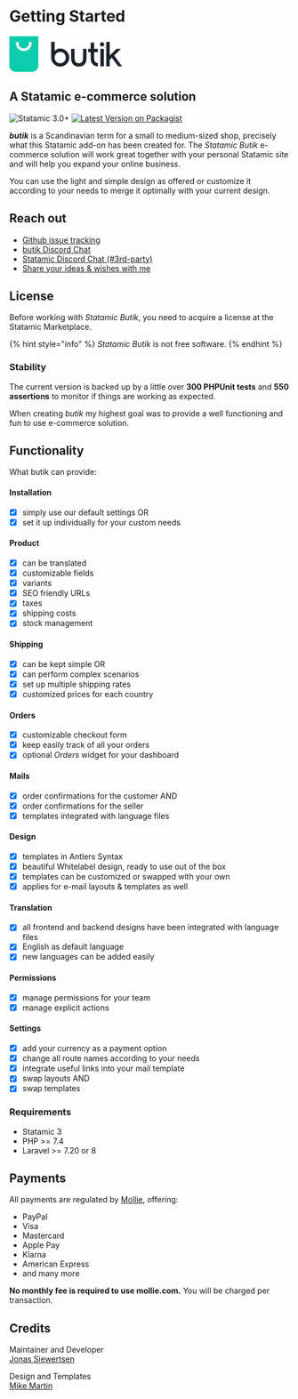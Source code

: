 # Getting Started



![](.gitbook/assets/butik.svg)

## A Statamic e-commerce solution

![Statamic 3.0+](https://img.shields.io/badge/Statamic-3.0+-FF269E?style=for-the-badge&link=https://statamic.com) [![Latest Version on Packagist](https://img.shields.io/packagist/v/jonassiewertsen/statamic-butik.svg?style=for-the-badge)](https://packagist.org/packages/jonassiewertsen/statamic-butik)

_**butik**_ is a Scandinavian term for a small to medium-sized shop, precisely what this Statamic add-on has been created for. The _Statamic Butik_ e-commerce solution will work great together with your personal Statamic site and will help you expand your online business.

You can use the light and simple design as offered or customize it according to your needs to merge it optimally with your current design.

## Reach out

* [Github issue tracking](https://github.com/jonassiewertsen/statamic-butik)
* [butik Discord Chat](https://discord.gg/KQXyh8)
* [Statamic Discord Chat \(\#3rd-party\)](https://discord.com/invite/j4aQmZv)
* [Share your ideas & wishes with me](https://feedback.userreport.com/81c07a00-5ad7-4f63-b28d-503c3a76bfdc/)

## License

Before working with _Statamic Butik_, you need to acquire a license at the Statamic Marketplace.

{% hint style="info" %}
_Statamic Butik_ is not free software.
{% endhint %}

### Stability

The current version is backed up by a little over **300 PHPUnit tests** and **550 assertions** to monitor if things are working as expected.

When creating _butik_ my highest goal was to provide a well functioning and fun to use e-commerce solution. 

## Functionality

What butik can provide:

#### Installation

* [x] simply use our default settings OR
* [x] set it up individually for your custom needs

#### Product 

* [x] can be translated
* [x] customizable fields
* [x] variants
* [x] SEO friendly URLs
* [x] taxes
* [x] shipping costs
* [x] stock management

#### Shipping

* [x] can be kept simple OR
* [x] can perform complex scenarios
* [x] set up multiple shipping rates 
* [x] customized prices for each country 

#### Orders

* [x] customizable checkout form
* [x] keep easily track of all your orders
* [x] optional _Orders_ widget for your dashboard

#### Mails

* [x] order confirmations for the customer AND
* [x] order confirmations for the seller
* [x] templates integrated with language files

#### Design

* [x] templates in Antlers Syntax
* [x] beautiful Whitelabel design, ready to use out of the box
* [x] templates can be customized or swapped with your own
* [x] applies for e-mail layouts & templates as well

#### Translation

* [x] all frontend and backend designs have been integrated with language files 
* [x] English as default language
* [x]  new languages can be added easily

#### Permissions

* [x] manage permissions for your team
* [x] manage explicit actions

#### Settings

* [x] add your currency as a payment option
* [x] change all route names according to your needs
* [x] integrate useful links into your mail template
* [x] swap layouts AND
* [x] swap templates

### Requirements

* Statamic 3
* PHP &gt;= 7.4
* Laravel &gt;= 7.20 or 8

## Payments

All payments are regulated by [Mollie](https://mollie.com), offering:

* PayPal
* Visa
* Mastercard
* Apple Pay
* Klarna
* American Express
* and many more 

**No monthly fee is required to use mollie.com.** You will be charged per transaction.

## Credits

Maintainer and Developer  
[Jonas Siewertsen](https://jonassiewertsen.com)

Design and Templates  
[Mike Martin](https://mike-martin.ca/)

